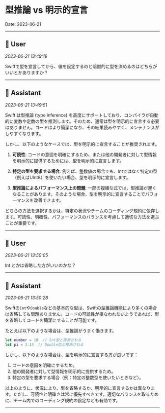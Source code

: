 # 型推論 vs 明示的宣言

Date: 2023-06-21

---

## 👤 User
*2023-06-21 13:49:19*

Swiftで型を宣言してから、値を設定するのと暗黙的に型を決めるのはどちらがいいとかありますか？

---

## 🤖 Assistant
*2023-06-21 13:49:51*

Swift は型推論 (type inference) を高度にサポートしており、コンパイラが自動的に変数や定数の型を推測します。そのため、通常は型を明示的に宣言する必要はありません。コードはより簡潔になり、その結果読みやすく、メンテナンスがしやすくなります。

しかし、以下のようなケースでは、型を明示的に宣言することが推奨されます。

1. **可読性**: コードの意図を明確にするため、または他の開発者に対して型情報を明示的に提供するためには、型を明示的に宣言します。

2. **特定の型を要求する場合**: 例えば、整数値の場合でも、Intではなく特定の型（例えばUInt8）を使いたい場合、型を明示的に宣言します。

3. **型推論によるパフォーマンス上の問題**: 一部の複雑な式では、型推論が遅くなることがあります。そのような場合、型を明示的に宣言することでパフォーマンスを改善できます。

どちらの方法を選択するかは、特定の状況やチームのコーディング規約に依存します。可読性、明確性、パフォーマンスのバランスを考慮して適切な方法を選ぶことが重要です。

---

## 👤 User
*2023-06-21 13:50:05*

Int とかは省略した方がいいのかな？

---

## 🤖 Assistant
*2023-06-21 13:50:28*

Swiftの`Int`や`Double`などの基本的な型は、Swiftの型推論機能により多くの場合は省略しても問題ありません。コードの可読性が損なわれないようであれば、型を省略してコードを簡潔にすることが可能です。

たとえば以下のような場合は、型推論がうまく働きます。

```swift
let number = 10  // Int型と推測される
let pi = 3.14  // Double型と推測される
```

しかし、以下のような場合は、型を明示的に宣言する方が良いです：

1. コードの意図を明確にするため。
2. 他の開発者に対して型情報を明示的に提供するため。
3. 特定の型を要求する場合（例：特定の整数型を使いたいときなど）。

以上のように、状況により、型を省略するか、明示的に宣言するかは異なります。ただし、可読性と明確さは常に優先すべきです。適切なバランスを取るために、チーム内でのコーディング規約の設定なども有効です。

---
